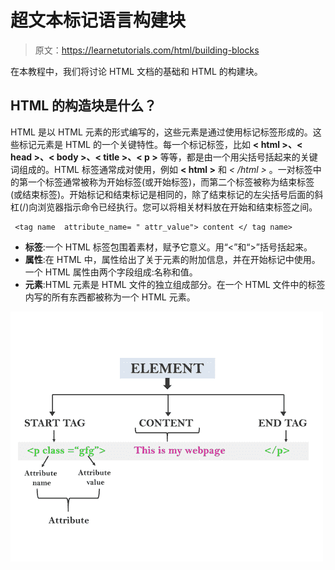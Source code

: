# 超文本标记语言构建块

> 原文：<https://learnetutorials.com/html/building-blocks>

在本教程中，我们将讨论 HTML 文档的基础和 HTML 的构建块。

## HTML 的构造块是什么？

HTML 是以 HTML 元素的形式编写的，这些元素是通过使用标记标签形成的。这些标记元素是 HTML 的一个关键特性。每一个标记标签，比如 **< html >、< head >、< body >、< title >、< p >** 等等，都是由一个用尖括号括起来的关键词组成的。HTML 标签通常成对使用，例如 **< html >** 和 *< /html >* 。一对标签中的第一个标签通常被称为开始标签(或开始标签)，而第二个标签被称为结束标签(或结束标签)。开始标记和结束标记是相同的，除了结束标记的左尖括号后面的斜杠(/)向浏览器指示命令已经执行。您可以将相关材料放在开始和结束标签之间。

```
 <tag name  attribute_name= " attr_value"> content </ tag name> 

```

*   **标签**:一个 HTML 标签包围着素材，赋予它意义。用“<”和“>”括号括起来。
*   **属性**:在 HTML 中，属性给出了关于元素的附加信息，并在开始标记中使用。一个 HTML 属性由两个字段组成:名称和值。
*   **元素**:HTML 元素是 HTML 文件的独立组成部分。在一个 HTML 文件中的标签内写的所有东西都被称为一个 HTML 元素。

![HTML - Introduction](img/82b52e43ed4bdec4a4c85808c6551751.png)